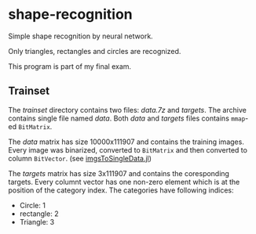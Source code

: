 # shape-recognition
Simple shape recognition by neural network.

Only triangles, rectangles and circles are recognized.

This program is part of my final exam.

## Trainset
The *trainset* directory contains two files: *data.7z* and *targets*.
The archive contains single file named *data*. Both *data* and *targets* files contains `mmap`-ed `BitMatrix`.

The *data* matrix has size 10000x111907 and contains the training images. Every image was binarized,
converted to `BitMatrix` and then converted to column `BitVector`. (see [imgsToSingleData.jl](imgsToSingleData.jl))

The *targets* matrix has size 3x111907 and contains the coresponding targets. Every columnt vector
has one non-zero element which is at the position of the category index.
The categories have following indices:

- Circle: 1
- rectangle: 2
- Triangle: 3
